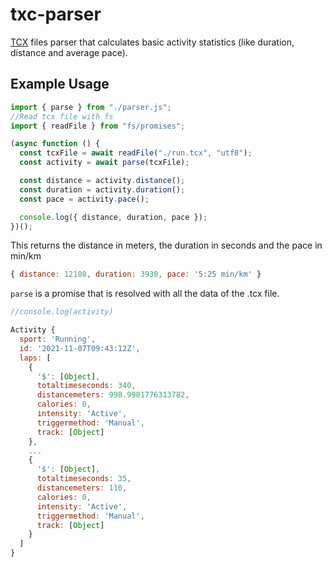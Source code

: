 # txc-parser

[TCX](https://en.wikipedia.org/wiki/Training_Center_XML) files parser that calculates basic activity statistics (like duration, distance and average pace).

## Example Usage

```js
import { parse } from "./parser.js";
//Read tcx file with fs
import { readFile } from "fs/promises";

(async function () {
  const tcxFile = await readFile("./run.tcx", "utf8");
  const activity = await parse(tcxFile);

  const distance = activity.distance();
  const duration = activity.duration();
  const pace = activity.pace();

  console.log({ distance, duration, pace });
})();
```

This returns the distance in meters, the duration in seconds and the pace in min/km

```js
{ distance: 12108, duration: 3930, pace: '5:25 min/km' }
```

`parse` is a promise that is resolved with all the data of the .tcx file.

```js
//console.log(activity)

Activity {
  sport: 'Running',
  id: '2021-11-07T09:43:12Z',
  laps: [
    {
      '$': [Object],
      totaltimeseconds: 340,
      distancemeters: 998.9901776313782,
      calories: 0,
      intensity: 'Active',
      triggermethod: 'Manual',
      track: [Object]
    },
    ...
    {
      '$': [Object],
      totaltimeseconds: 35,
      distancemeters: 110,
      calories: 0,
      intensity: 'Active',
      triggermethod: 'Manual',
      track: [Object]
    }
  ]
}
```
